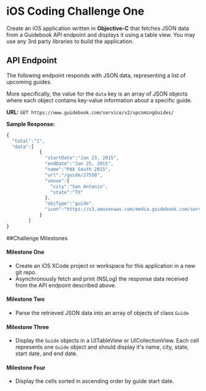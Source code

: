 # iOS Coding Challenge One

Create an iOS application written in **Objective-C** that fetches JSON data from a Guidebook API endpoint and displays
it using a table view. You may use any 3rd party libraries to build the application.

## API Endpoint
The following endpoint responds with JSON data, representing a list of upcoming guides.

More specifically, the value for the `data` key is an array of JSON objects where
each object contains key-value information about a specific guide.

**URL:**
`GET https://www.guidebook.com/service/v2/upcomingGuides/`

**Sample Response:**

```js
{  
  "total":"1",
  "data":[  
            {  
              "startDate":"Jan 23, 2015",
              "endDate":"Jan 25, 2015",
              "name":"PAX South 2015",
              "url":"/guide/27558",
              "venue":{  
                "city":"San Antonio",
                "state":"TX"
              },
              "objType":"guide",
              "icon":"https://s3.amazonaws.com/media.guidebook.com/service/ghuQSj9675C8zKbaXtUTAMWxsVGkJf4r/logo.png"
            }
        ]
}
```

##Challenge Milestones

#### Milestone One
- Create an iOS XCode project or workspace for this application in a new git repo.
- Asynchronously fetch and print (NSLog) the response data received from the API endpoint described above.

#### Milestone Two
- Parse the retrieved JSON data into an array of objects of class `Guide`

#### Milestone Three
- Display the `Guide` objects in a UITableView or UICollectionView. Each cell represents one `Guide` object and should display it's name, city, state, start date, and end date.

#### Milestone Four
- Display the cells sorted in ascending order by guide start date.
